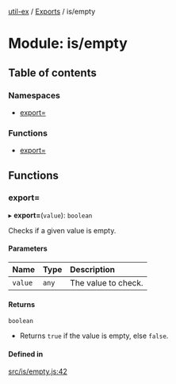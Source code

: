 [util-ex](../README.md) / [Exports](../modules.md) / is/empty

# Module: is/empty

## Table of contents

### Namespaces

- [export&#x3D;](is_empty.export_.md)

### Functions

- [export&#x3D;](is_empty.md#export&#x3D;)

## Functions

### export&#x3D;

▸ **export=**(`value`): `boolean`

Checks if a given value is empty.

#### Parameters

| Name | Type | Description |
| :------ | :------ | :------ |
| `value` | `any` | The value to check. |

#### Returns

`boolean`

- Returns `true` if the value is empty, else `false`.

#### Defined in

[src/is/empty.js:42](https://github.com/snowyu/util-ex.js/blob/a11fd0d/src/is/empty.js#L42)
